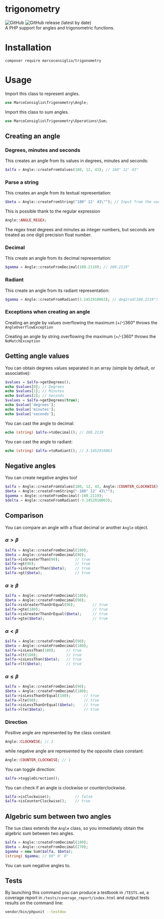 # trigonometry
<img alt="GitHub" src="https://img.shields.io/github/license/marcoconsiglio/trigonometry">
<img alt="GitHub release (latest by date)" src="https://img.shields.io/github/v/release/marcoconsiglio/trigonometry">
<br>
A PHP support for angles and trigonometric functions.

# Installation
`composer require marcoconsiglio/trigonometry`

# Usage
Import this class to represent angles.
```php
use MarcoConsiglio\Trigonometry\Angle;
```
Import this class to sum angles.
```php
use MarcoConsiglio\Trigonometry\Operations\Sum;
```
## Creating an angle
### Degrees, minutes and seconds
This creates an angle from its values in degrees, minutes and seconds:
```php
$alfa = Angle::createFromValues(180, 12, 43); // 180° 12' 43"
```
### Parse a string
This creates an angle from its textual representation:
```php
$beta = Angle::createFromString("180° 12' 43\""); // Input from the user
```

This is possible thank to the regular expression
```php
Angle::ANGLE_REGEX;
```
The regex treat degrees and minutes as integer numbers, but seconds are treated as one digit precision float number.

### Decimal
This create an angle from its decimal representation:
```php
$gamma = Angle::createFromDecimal(180.2119); // 180.2119°
```
### Radiant
This create an angle from its radiant representation:
```php
$gamma = Angle::createFromRadiant(3.1452910063); // deg2rad(180.2119°)
```

### Exceptions when creating an angle
Creating an angle by values overflowing the maximum (+/-)360° throws the `AngleOverflowException`

Creating an angle by string overflowing the maximum (+/-)360° throws the `NoMatchException`

## Getting angle values
You can obtain degrees values separated in an array (simple by default, or associative):
```php
$values = $alfa->getDegrees();
echo $values[0]; // Degrees
echo $values[1]; // Minutes
echo $values[2]; // Seconds
$values = $alfa->getDegrees(true);
echo $value['degrees'];
echo $value['minutes'];
echo $value['seconds'];
```

You can cast the angle to decimal:
```php
echo (string) $alfa->toDecimal(); // 180.2119
```

You can cast the angle to radiant:
```php
echo (string) $alfa->toRadiant(); // 3.1452910063
```

## Negative angles
You can create negative angles too!
```php
$alfa = Angle::createFromValues(180, 12, 43, Angle::COUNTER_CLOCKWISE);
$beta = Angle::createFromString("-180° 12' 43\"");
$gamma = Angle::createFromDecimal(-180.2119); 
$delta = Angle::createFromRadiant(-3.1452910063);
```

## Comparison
You can compare an angle with a float decimal or another `Angle` object.
### $\alpha > \beta$
```php
$alfa = Angle::createFromDecimal(180);
$beta = Angle::createFromDecimal(90);
$alfa->isGreaterThan(90);       // true
$alfa->gt(90);                  // true
$alfa->isGreaterThan($beta);    // true
$alfa->gt($beta);               // true
```

### $\alpha \ge \beta$
```php
$alfa = Angle::createFromDecimal(180);
$beta = Angle::createFromDecimal(90);
$alfa->isGreaterThanOrEqual(90);        // true
$alfa->gte(180);                        // true
$alfa->isGreaterThanOrEqual($beta);     // true
$alfa->gte($beta);                      // true
```

### $\alpha < \beta$
```php
$alfa = Angle::createFromDecimal(90);
$beta = Angle::createFromDecimal(180);
$alfa->isLessThan(180);     // true
$alfa->lt(180);             // true
$alfa->isLessThan($beta);   // true
$alfa->lt($beta);           // true
```
### $\alpha \le \beta$
```php
$alfa = Angle::createFromDecimal(90);
$beta = Angle::createFromDecimal(180);
$alfa->isLessThanOrEqual(180);      // true
$alfa->lte(90);                     // true
$alfa->isLessThanOrEqual($beta);    // true
$alfa->lte($beta);                  // true
```

### Direction
Positive angle are represented by the class constant
```php
Angle::CLOCKWISE; // 1
```
while negative angle are represented by the opposite class constant:
```php
Angle::COUNTER_CLOCKWISE; // 1
```
You can toggle direction:
```php
$alfa->toggleDirection();
```
You can check if an angle is clockwise or counterclockwise.
```php
$alfa->isClockwise();           // false
$alfa->isCounterClockwise();    // true
```
## Algebric sum between two angles
The `Sum` class extends the `Angle` class, so you immediately obtain the algebric sum
between two angles.
```php
$alfa = Angle::createFromDecimal(180);
$beta = Angle::createFromDecimal(270);
$gamma = new Sum($alfa, $beta);
(string) $gamma; // 90° 0' 0"
```
You can sum negative angles to.

## Tests
By launching this command you can produce a testbook in `/TESTS.md`, a coverage report in `/tests/coverage_report/index.html` and output tests results on the command line:
```bash
vendor/bin/phpunit --testdox
```